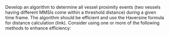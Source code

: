 Develop an algorithm to determine all vessel proximity events (two vessels having different MMSIs
come within a threshold distance) during a given time frame. The algorithm should be efficient and use
the Haversine formula for distance calculation (link). Consider using one or more of the following
methods to enhance efficiency:
